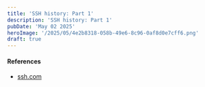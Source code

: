 ```yaml
---
title: 'SSH history: Part 1'
description: 'SSH history: Part 1'
pubDate: 'May 02 2025'
heroImage: '/2025/05/4e2b8318-058b-49e6-8c96-0af8d0e7cff6.png'
draft: true
---
```


#### References
- [ssh.com](https://www.ssh.com/about/history/#:~:text=After%20a%20password%2Dsniffing%20attack,the%20internet%20have%20SSH%20installed.)